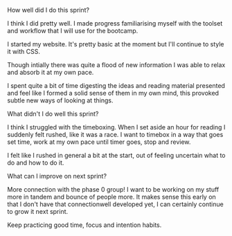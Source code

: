 How well did I do this sprint?

I think I did pretty well. I made progress familiarising myself with the toolset and workflow that I will use for the bootcamp.

I started my website. It's pretty basic at the moment but I'll continue to style it with CSS.

Though intially there was quite a flood of new information I was able to relax and absorb it at my own pace.

I spent quite a bit of time digesting the ideas and reading material presented and feel like I formed a solid sense of them in my own mind, this provoked subtle new ways of looking at things.

What didn't I do well this sprint?

I think I struggled with the timeboxing. When I set aside an hour for reading I suddenly felt rushed, like it was a race. I want to timebox in a way that goes set time, work at my own pace until timer goes, stop and review.

I felt like I rushed in general a bit at the start, out of feeling uncertain what to do and how to do it.

What can I improve on next sprint?

More connection with the phase 0 group! I want to be working on my stuff more in tandem and bounce of people more. It makes sense this early on that I don't have that connectionwell developed yet, I can certainly continue to grow it next sprint.

Keep practicing good time, focus and intention habits.